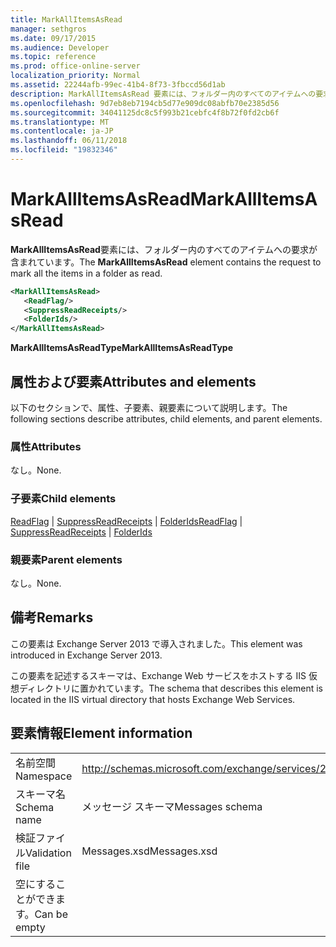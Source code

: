 ```yaml
---
title: MarkAllItemsAsRead
manager: sethgros
ms.date: 09/17/2015
ms.audience: Developer
ms.topic: reference
ms.prod: office-online-server
localization_priority: Normal
ms.assetid: 22244afb-99ec-41b4-8f73-3fbccd56d1ab
description: MarkAllItemsAsRead 要素には、フォルダー内のすべてのアイテムへの要求が含まれています。
ms.openlocfilehash: 9d7eb8eb7194cb5d77e909dc08abfb70e2385d56
ms.sourcegitcommit: 34041125dc8c5f993b21cebfc4f8b72f0fd2cb6f
ms.translationtype: MT
ms.contentlocale: ja-JP
ms.lasthandoff: 06/11/2018
ms.locfileid: "19832346"
---
```

# <a name="markallitemsasread"></a><span data-ttu-id="d8655-103">MarkAllItemsAsRead</span><span class="sxs-lookup"><span data-stu-id="d8655-103">MarkAllItemsAsRead</span></span>

<span data-ttu-id="d8655-104">**MarkAllItemsAsRead**要素には、フォルダー内のすべてのアイテムへの要求が含まれています。</span><span class="sxs-lookup"><span data-stu-id="d8655-104">The **MarkAllItemsAsRead** element contains the request to mark all the items in a folder as read.</span></span> 
  
```XML
<MarkAllItemsAsRead>
   <ReadFlag/>
   <SuppressReadReceipts/>
   <FolderIds/>
</MarkAllItemsAsRead>
```

 <span data-ttu-id="d8655-105">**MarkAllItemsAsReadType**</span><span class="sxs-lookup"><span data-stu-id="d8655-105">**MarkAllItemsAsReadType**</span></span>
## <a name="attributes-and-elements"></a><span data-ttu-id="d8655-106">属性および要素</span><span class="sxs-lookup"><span data-stu-id="d8655-106">Attributes and elements</span></span>

<span data-ttu-id="d8655-107">以下のセクションで、属性、子要素、親要素について説明します。</span><span class="sxs-lookup"><span data-stu-id="d8655-107">The following sections describe attributes, child elements, and parent elements.</span></span>
  
### <a name="attributes"></a><span data-ttu-id="d8655-108">属性</span><span class="sxs-lookup"><span data-stu-id="d8655-108">Attributes</span></span>

<span data-ttu-id="d8655-109">なし。</span><span class="sxs-lookup"><span data-stu-id="d8655-109">None.</span></span>
  
### <a name="child-elements"></a><span data-ttu-id="d8655-110">子要素</span><span class="sxs-lookup"><span data-stu-id="d8655-110">Child elements</span></span>

<span data-ttu-id="d8655-111">[ReadFlag](readflag.md) | [SuppressReadReceipts](suppressreadreceipts.md) | [FolderIds](folderids.md)</span><span class="sxs-lookup"><span data-stu-id="d8655-111">[ReadFlag](readflag.md) | [SuppressReadReceipts](suppressreadreceipts.md) | [FolderIds](folderids.md)</span></span>
  
### <a name="parent-elements"></a><span data-ttu-id="d8655-112">親要素</span><span class="sxs-lookup"><span data-stu-id="d8655-112">Parent elements</span></span>

<span data-ttu-id="d8655-113">なし。</span><span class="sxs-lookup"><span data-stu-id="d8655-113">None.</span></span>
  
## <a name="remarks"></a><span data-ttu-id="d8655-114">備考</span><span class="sxs-lookup"><span data-stu-id="d8655-114">Remarks</span></span>

<span data-ttu-id="d8655-115">この要素は Exchange Server 2013 で導入されました。</span><span class="sxs-lookup"><span data-stu-id="d8655-115">This element was introduced in Exchange Server 2013.</span></span>
  
<span data-ttu-id="d8655-116">この要素を記述するスキーマは、Exchange Web サービスをホストする IIS 仮想ディレクトリに置かれています。</span><span class="sxs-lookup"><span data-stu-id="d8655-116">The schema that describes this element is located in the IIS virtual directory that hosts Exchange Web Services.</span></span>
  
## <a name="element-information"></a><span data-ttu-id="d8655-117">要素情報</span><span class="sxs-lookup"><span data-stu-id="d8655-117">Element information</span></span>

|||
|:-----|:-----|
|<span data-ttu-id="d8655-118">名前空間</span><span class="sxs-lookup"><span data-stu-id="d8655-118">Namespace</span></span>  <br/> |http://schemas.microsoft.com/exchange/services/2006/messages  <br/> |
|<span data-ttu-id="d8655-119">スキーマ名</span><span class="sxs-lookup"><span data-stu-id="d8655-119">Schema name</span></span>  <br/> |<span data-ttu-id="d8655-120">メッセージ スキーマ</span><span class="sxs-lookup"><span data-stu-id="d8655-120">Messages schema</span></span>  <br/> |
|<span data-ttu-id="d8655-121">検証ファイル</span><span class="sxs-lookup"><span data-stu-id="d8655-121">Validation file</span></span>  <br/> |<span data-ttu-id="d8655-122">Messages.xsd</span><span class="sxs-lookup"><span data-stu-id="d8655-122">Messages.xsd</span></span>  <br/> |
|<span data-ttu-id="d8655-123">空にすることができます。</span><span class="sxs-lookup"><span data-stu-id="d8655-123">Can be empty</span></span>  <br/> ||
   

